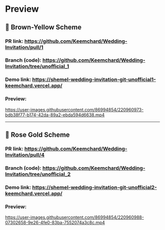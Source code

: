 # Preview

## 🔖 Brown-Yellow Scheme
### PR link: https://github.com/Keemchard/Wedding-Invitation/pull/1

### Branch (code): https://github.com/Keemchard/Wedding-Invitation/tree/unofficial_1

### Demo link: https://shemel-wedding-invitation-git-unofficial1-keemchard.vercel.app/

### Preview:


https://user-images.githubusercontent.com/86994854/220960973-bdb38f77-b174-42da-89a2-ebda594d6638.mp4


---------------------------------------------------------------------------------------------

## 🔖 Rose Gold Scheme
### PR link: https://github.com/Keemchard/Wedding-Invitation/pull/4

### Branch (code): https://github.com/Keemchard/Wedding-Invitation/tree/unofficial_2

### Demo link: https://shemel-wedding-invitation-git-unofficial2-keemchard.vercel.app/

### Preview:


https://user-images.githubusercontent.com/86994854/220960988-07302658-9e26-4fe0-83ba-7552074a3c8c.mp4


